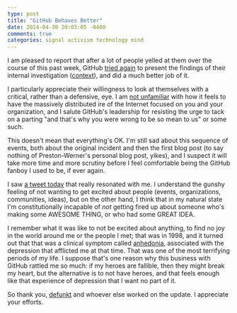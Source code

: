```yaml
---
type: post
title: "GitHub Behaves Better"
date: 2014-04-30 20:03:05 -0400
comments: true
categories: signal activism technology mind
---
```

I am pleased to report that after a lot of people yelled at them over the course of this past week, GitHub [tried again](https://github.com/blog/1826-follow-up-to-the-investigation-results) to present the findings of their internal investigation ([context](http://someguyontheinter.net/blog/legs-of-clay/)), and did a much better job of it.

I particularly appreciate their willingness to look at themselves with a critical, rather than a defensive, eye.  I am [not unfamiliar](http://readercon.org/publicstatement.htm) with how it feels to have the massively distributed ire of the Internet focused on you and your organization, and I salute GitHub's leadership for resisting the urge to tack on a parting "and that's why you were wrong to be so mean to us" or some such.

This doesn't mean that everything's OK.  I'm still sad about this sequence of events, both about the original incident and then the first blog post (to say nothing of Preston-Werner's personal blog post, yikes), and I suspect it will take more time and more scrutiny before I feel comfortable being the GitHub fanboy I used to be, if ever again.

<!--more-->

I saw [a tweet today](https://twitter.com/rosefox/status/461578257499185152) that really resonated with me.  I understand the gunshy feeling of not wanting to get excited about people (events, organizations, communities, ideas), but on the other hand, I think that in my natural state I'm constitutionally incapable of _not_ getting fired up about someone who's making some AWESOME THING, or who had some GREAT IDEA.

I remember what it was like to not be excited about anything, to find no joy in the world around me or the people I met; that was in 1998, and it turned out that that was a clinical symptom called [anhedonia](https://en.wikipedia.org/wiki/Anhedonia), associated with the depression that afflicted me at that time.  That was one of the most terrifying periods of my life.  I suppose that's one reason why this business with GitHub rattled me so much: if my heroes are fallible, then they might break my heart, but the alternative is to not have heroes, and that feels enough like that experience of depression that I want no part of it.

So thank you, [defunkt](http://defunkt.io/) and whoever else worked on the update.  I appreciate your efforts.
